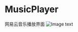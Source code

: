 # MusicPlayer
网易云音乐播放界面
![Image text](https://github.com/zzuljs/CppLearning/blob/master/CppLearning/raw/master/Itachi.jpg？imageMogr2/auto-orient/strip%7CimageView2/2/w/360)
